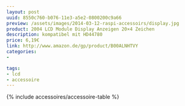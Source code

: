 ```yaml
---
layout: post
uuid: 8550c760-b076-11e3-a5e2-0800200c9a66
preview: /assets/images/2014-03-12-raspi-accessoirs/display.jpg
product: 2004 LCD Module Display Anzeigen 20×4 Zeichen
description: kompatibel mit HD44780
price: 6,19€
link: http://www.amazon.de/gp/product/B00ALNHTVY
categories:
-

tags:
- lcd
- accessoire
---
```


{% include accessoires/accessoire-table %}
